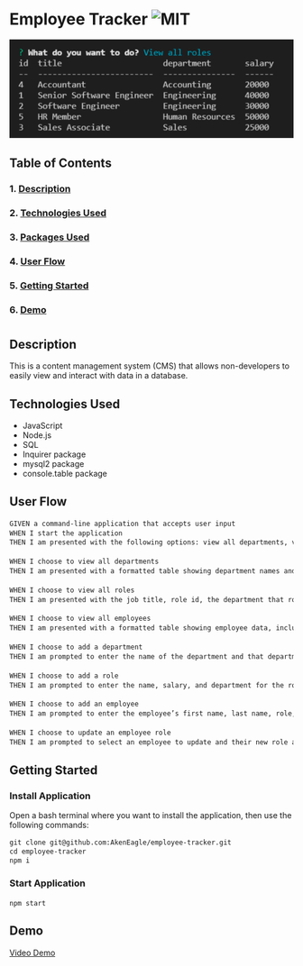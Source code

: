 # **Employee Tracker** ![MIT](https://img.shields.io/github/license/AkenEagle/employee-tracker?color=teal)

![Preview](./assets/images/preview.png)

## Table of Contents

### 1. [Description](#introduction)

### 2. [Technologies Used](#technologies-used)

### 3. [Packages Used](#packages-used)

### 4. [User Flow](#user-flow)

### 5. [Getting Started](#getting-started)

### 6. [Demo](#demo)

#

## Description

This is a content management system (CMS) that allows non-developers to easily view and interact with data in a database.

## Technologies Used

- JavaScript
- Node.js
- SQL
- Inquirer package
- mysql2 package
- console.table package

## User Flow

```md
GIVEN a command-line application that accepts user input
WHEN I start the application
THEN I am presented with the following options: view all departments, view all roles, view all employees, add a department, add a role, add an employee, and update an employee role

WHEN I choose to view all departments
THEN I am presented with a formatted table showing department names and department ids

WHEN I choose to view all roles
THEN I am presented with the job title, role id, the department that role belongs to, and the salary for that role

WHEN I choose to view all employees
THEN I am presented with a formatted table showing employee data, including employee ids, first names, last names, job titles, departments, salaries, and managers that the employees report to

WHEN I choose to add a department
THEN I am prompted to enter the name of the department and that department is added to the database

WHEN I choose to add a role
THEN I am prompted to enter the name, salary, and department for the role and that role is added to the database

WHEN I choose to add an employee
THEN I am prompted to enter the employee’s first name, last name, role, and manager, and that employee is added to the database

WHEN I choose to update an employee role
THEN I am prompted to select an employee to update and their new role and this information is updated in the database
```

## Getting Started

### Install Application

Open a bash terminal where you want to install the application, then use the following commands:

```
git clone git@github.com:AkenEagle/employee-tracker.git
cd employee-tracker
npm i
```

### Start Application

```
npm start
```

## Demo

[Video Demo](https://drive.google.com/file/d/1SlgB-rXXHtdeSJS9Do8dAoUFs6M5iq69/view)
